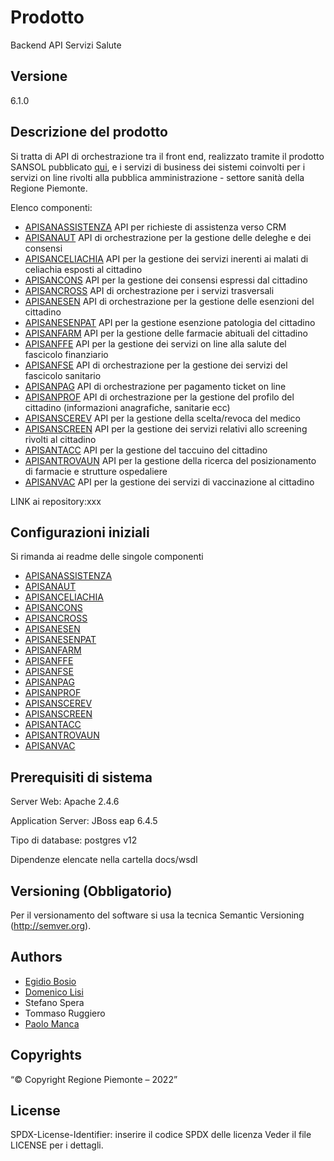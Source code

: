 # Prodotto

Backend API Servizi Salute

## Versione

6.1.0

## Descrizione del prodotto

Si tratta di API di orchestrazione tra il front end, realizzato tramite il prodotto SANSOL pubblicato [qui](<https://github.com/regione-piemonte/sansol>), e i servizi di business dei sistemi coinvolti per i servizi on line rivolti alla pubblica amministrazione - settore sanità della Regione Piemonte.

Elenco componenti:

* [APISANASSISTENZA](apisanassistenza) API per richieste di assistenza verso CRM
* [APISANAUT](apisanaut)        API di orchestrazione per la gestione delle deleghe e dei consensi
* [APISANCELIACHIA](apisanceliachia)  API per la gestione dei servizi inerenti ai malati di celiachia esposti al cittadino
* [APISANCONS](apisancons)       API per la gestione dei consensi espressi dal cittadino
* [APISANCROSS](apisancross)      API di orchestrazione per i servizi trasversali
* [APISANESEN](apisanesen)       API di orchestrazione per la gestione delle esenzioni del cittadino
* [APISANESENPAT](apisanesenpat)    API per la gestione esenzione patologia del cittadino
* [APISANFARM](apisanfarm)       API per la gestione delle farmacie abituali del cittadino
* [APISANFFE](apisanffe)        API per la gestione dei servizi on line alla salute del fascicolo finanziario
* [APISANFSE](apisanfse)        API di orchestrazione per la gestione dei servizi del fascicolo sanitario
* [APISANPAG](apisanpag)        API di orchestrazione per pagamento ticket on line
* [APISANPROF](apisanprof)       API di orchestrazione per la gestione del profilo del cittadino (informazioni    anagrafiche, sanitarie ecc)
* [APISANSCEREV](apisanscerev)     API per la gestione della scelta/revoca del medico
* [APISANSCREEN](apisanscreen)     API per la gestione dei servizi relativi allo screening rivolti al cittadino
* [APISANTACC](apisantacc)      API per la gestione del taccuino del cittadino
* [APISANTROVAUN](apisantrovaun)    API per la gestione della ricerca del posizionamento di farmacie e strutture ospedaliere
* [APISANVAC](apisanvac)        API per la gestione dei servizi di vaccinazione al cittadino

LINK ai repository:xxx

## Configurazioni iniziali

Si rimanda ai readme delle singole componenti

* [APISANASSISTENZA](apisanassistenza/README.md)
* [APISANAUT](apisanaut/README.md)
* [APISANCELIACHIA](apisanceliachia/README.md)
* [APISANCONS](apisancons/README.md)
* [APISANCROSS](apisancross/README.md)
* [APISANESEN](apisanesen/README.md)
* [APISANESENPAT](apisanesenpat/README.md)
* [APISANFARM](apisanfarm/README.md)
* [APISANFFE](apisanffe/README.md)
* [APISANFSE](apisanfse/README.md)
* [APISANPAG](apisanapag/README.md)
* [APISANPROF](apisanprof/README.md)
* [APISANSCEREV](apisanascerev/README.md)
* [APISANSCREEN](apisanscreen/README.md)
* [APISANTACC](apisantacc/README.md)
* [APISANTROVAUN](apisantrovaun/README.md)
* [APISANVAC](apisanvac/README.md)

## Prerequisiti di sistema

Server Web:
Apache 2.4.6

Application Server:
JBoss eap 6.4.5

Tipo di database:
postgres v12

Dipendenze elencate nella cartella docs/wsdl

## Versioning (Obbligatorio)

Per il versionamento del software si usa la tecnica Semantic Versioning (http://semver.org).

## Authors

* [Egidio Bosio](https://github.com/egidio-bosio)
* [Domenico Lisi](https://github.com/hefrety?tab=stars)
* Stefano Spera
* Tommaso Ruggiero
* [Paolo Manca](https://github.com/pmancacsi)

## Copyrights

“© Copyright Regione Piemonte – 2022”

## License

SPDX-License-Identifier: inserire il codice SPDX delle licenza
Veder il file LICENSE per i dettagli.
